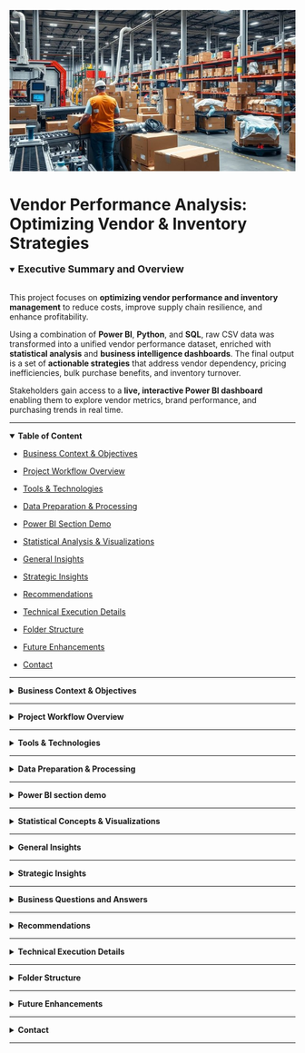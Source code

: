 <p align="center">
  <img src="visuals/logo.jpeg" alt="Vendor Performance Analysis" width="800"/>
</p>

# Vendor Performance Analysis: Optimizing Vendor & Inventory Strategies

<details open>
<summary><strong><span style="font-size: 1.25em;">Executive Summary and Overview</span></strong></summary>
<br>

This project focuses on **optimizing vendor performance and inventory management** to reduce costs, improve supply chain resilience, and enhance profitability.  

Using a combination of **Power BI**, **Python**, and **SQL**, raw CSV data was transformed into a unified vendor performance dataset, enriched with **statistical analysis** and **business intelligence dashboards**. The final output is a set of **actionable strategies** that address vendor dependency, pricing inefficiencies, bulk purchase benefits, and inventory turnover.  

Stakeholders gain access to a **live, interactive Power BI dashboard** enabling them to explore vendor metrics, brand performance, and purchasing trends in real time.

</details>

---

<details open>
<summary id="table-of-content"><strong>Table of Content</strong></summary>

- [Business Context & Objectives](#business-context--objectives)
- [Project Workflow Overview](#project-workflow-overview)
- [Tools & Technologies](#tools--technologies)
- [Data Preparation & Processing](#data-preparation--processing)
- [Power BI Section Demo](#power-bi-section-demo)
- [Statistical Analysis & Visualizations](#statistical-analysis--visualizations)
- [General Insights](#general-insights)
- [Strategic Insights](#strategic-insights)
- [Recommendations](#recommendations)
- [Technical Execution Details](#technical-execution-details)
- [Folder Structure](#folder-structure)
- [Future Enhancements](#future-enhancements)
- [Contact](#contact)

  </details>

---

<details>
<summary id="business-context--objectives"><strong>Business Context & Objectives</strong></summary>
<br>

Vendor and inventory performance directly influence **profitability**, **cash flow**, and **supply chain stability**. The **core business challenge** is to determine how to **optimize vendor relationships** and **streamline inventory management** in order to reduce costs and enhance operational efficiency.

**Key Objectives:**  
- Identify top- and low-performing vendors.  
- Detect pricing inefficiencies and vendor dependency risks.  
- Improve inventory turnover and reduce slow-moving stock.  
- Validate findings using statistical hypothesis testing.

</details>

---

<details>
<summary id="project-workflow-overview"><strong>Project Workflow Overview</strong></summary>
<br>

### Data Flow Summary:
CSV Files → SQLite Database → Aggregated Vendor Table → SQLite Database → Analysis & Dashboard on Jupyter Notebook → Insights & Recommendations → Final Report

---

### Project Phases:

- **Phase 1 – Exploratory_Data_Analysis.ipynb**  
  - Data ingestion from CSV files  
  - Database setup (SQLite)  
  - Creation of aggregated vendor table  
  - Logging for process tracking  

- **Phase 2 – Vendor_Performance_Analysis.ipynb**  
  - Statistical analysis of aggregated data  
  - Answering business questions  
  - Creating visualizations  
  - Generating actionable insights  

---

### Visual Overview:

![Workflow Diagram](assets/project_flowchart.png)

</details>

---

<details>
<summary id="tools--technologies"><strong>Tools & Technologies</strong></summary>
<br>

| **Category**             | **Tools / Languages**                                                      |
|--------------------------|---------------------------------------------------------------------------|
| **Business Intelligence** | Power BI, DAX, M Language                                                 |
| **Python Libraries**      | pandas, numpy, matplotlib, seaborn, sqlite3, SQLAlchemy                   |
| **Database**              | SQLite                                                                    |
| **SQL Features Used**     | JOIN, WHERE, GROUP BY, ORDER BY, Subqueries, CTEs, Table creation        |
| **Statistics**            | Descriptive stats, IQR, Percentiles, Quantile discretization, Cumulative sum, Confidence intervals, Hypothesis testing (T-test, significance testing) |
| **IDE / Environment**     | Jupyter Notebook                                                          |

</details>

---

<details>
<summary id="data-preparation--processing"><strong>Data Preparation & Processing</strong></summary>
<br>

### Manager Summary:  
Data from multiple CSV files was cleaned, standardized, and merged into a unified aggregated vendor performance dataset, which powers a **real-time Power BI dashboard** for vendor and inventory insights.

---

### Implementation Details:

- **Scripts & Logging:**

  - `ingestion_db.py`  
    - Loads raw CSV files into SQLite database  
    - Handles large file ingestion efficiently  
    - Maintains ingestion logs at `log/logging.log`

  - `get_vendor_summary.py`  
    - Performs SQL aggregations to generate summary data  
    - Cleans and calculates key performance indicators (KPIs)  
    - Uploads summary table back to the database  
    - Maintains detailed logs at `log/get_vendor_summary.log`

---

### Technology Usage:

- **SQL:**  
  - Complex queries using JOINs, GROUP BY, CTEs, subqueries, and filtering to aggregate data efficiently.

- **Python (pandas):**  
  - Data transformation tasks such as column creation, type conversions, custom function applications, and missing-value handling.

- **Power BI:**  
  - Loaded aggregated vendor sales summary table  
  - Built calculated tables including `BrandPerformance`, `LowTurnoverVendors`, and `PurchaseContribution`  
  - Added calculated DAX columns for business metrics  
  - Designed interactive filters and slicers to enable dynamic dashboard exploration

</details>


---

<details>
<summary id="power-bi-section-demo"><strong>Power BI section demo</strong></summary>
<br>
  
**DAX and table snapshot:**
  ![Dashboard Screenshot](assets/dax.png) 
<br>

**Dashboard snapshot Views:**
  ![Dashboard Screenshot](assets/dashboard_screenshot.png)
  
<p><a href="https://youtu.be/6Yqrk_L77L8" target="_blank" rel="noopener noreferrer">
<strong>▶️ Check Dashbaord live demo on YouTube, click down below</strong>
</a></p>

<a href="https://youtu.be/6Yqrk_L77L8" target="_blank" rel="noopener noreferrer">
  <img src="https://img.youtube.com/vi/6Yqrk_L77L8/hqdefault.jpg"
       alt="Vendor Performance Analysis — Live demo"
       style="width:100%; max-width:400px; border-radius:6px;">
</a>
  
</details>

---

<details>
<summary id="statistical-analysis--visualizations"><strong>Statistical Concepts & Visualizations</strong></summary>
<br>
  
**Statistical concepts Applied:**
- Descriptive stats (max, min, mean, std, quartiles)
- Outlier detection (IQR)
- Correlation analysis
- Hypothesis testing (t-test, confidence intervals)
- Quantile-based discretization

**Visualizations:**
- Histograms
- Boxplots
- Pie & donut charts
- Horizontal bar charts
- Scatterplots
- Heatmaps (correlation)
- KDE plots

</details>

---

<details>
<summary id="general-insights"><strong>General Insights</strong></summary>

**_(Click each insight to see the supporting chart)_**

<details>
<summary>• Some products incur significant losses, with gross profit minimum reaching -52,000+, indicating pricing or cost issues.</summary>
<img src="visuals/P9.png" alt="Gross Profit Losses Overview" width="600" />
</details>

<details>
<summary>• Strong correlation (0.999) between purchase quantity and sales quantity confirms effective inventory turnover.</summary>
<img src="visuals/P6.png" alt="Purchase vs Sales Quantity Correlation" width="600" />
</details>

<details>
<summary>• Freight costs vary hugely, from less than 1 to over 250,000, highlighting potential logistics inefficiencies or bulk shipments.</summary>
<img src="visuals/P7.png" alt="Freight Cost Variation" width="600" />
</details>

<details>
<summary>• Stock turnover ranges widely; some products sell fast, others remain in stock indefinitely, impacting working capital.</summary>
<img src="visuals/P8.png" alt="Stock Turnover Range" width="600" />
</details>

<details>
<summary>• Price variations have little impact on sales revenue or gross profit, indicating other factors drive profitability.</summary>
<img src="visuals/P5.png" alt="Purchase Price Correlations" width="600" />
</details>

<details>
<summary>• Higher sales prices tend to correlate with lower profit margins, possibly due to competitive pricing pressures.</summary>
<img src="visuals/P12.png" alt="Profit Margin vs Sales Price" width="600" />
</details>

</details>

---

<details>
<summary id="strategic-insights"><strong>Strategic Insights</strong></summary>

**_(Click each insight to see the evidence)_**

<details>
<summary>• High-Margin, Low-Sales Brands: 198 brands show high profitability but low sales volume.</summary>
<img src="visuals/P19.png" alt="High-Margin Low-Sales Brands Chart" width="600" />
</details>

<details>
<summary>• Vendor Dependency: Top 10 vendors = 65.7% of purchases.</summary>
<img src="visuals/P15.png" alt="Vendor Dependency Chart" width="600" />
</details>

<details>
<summary>• Bulk Purchase Benefits: 72% lower unit cost for large orders.</summary>
<img src="visuals/P16.png" alt="Bulk Purchase Benefits Chart" width="600" />
</details>

<details>
<summary>• Slow-Moving Inventory: $2.71M tied up in low-turnover stock.</summary>
<img src="visuals/P18.png" alt="Slow-Moving Inventory Chart" width="600" />
</details>

<details>
<summary>• Profit Margin Models: Low-performing vendors have higher margins but lower sales.</summary>
<img src="visuals/P20.png" alt="Profit Margin Models Chart" width="600" />
</details>

<details>
<summary>• Statistical Validation: Significant profit margin difference between top & low vendors.</summary>
<img src="visuals/P12.png" alt="Statistical Validation Chart" width="600" />
</details>

</details>

---

<details>
<summary id="business-questions-answers"><strong>Business Questions and Answers</strong></summary>
<br>

<details>
<summary><strong>1. Which brands need promotional or pricing adjustments?</strong></summary>
<br>
Brands with low sales but high profit margins, such as <em>Santa Rita Organic Sauvignon Blanc</em>, <em>Crown Royal Apple</em>, and <em>Dad's Hat Rye Whiskey</em>, deliver strong profitability but lack volume. Targeted promotions, increased visibility, or strategic price changes could boost sales while sustaining margins.
</details>

<details>
<summary><strong>2. Which vendors and brands demonstrate the highest sales performance?</strong></summary>
<br>
<em>DIAGEO North America Inc.</em> leads with $67.99M in sales, followed by <em>Martignetti Companies</em> at $39.33M. Top brands include <em>Jack Daniels No. 7 Black</em>, <em>Tito's Handmade Vodka</em>, and <em>Grey Goose Vodka</em>, each exceeding $7M in revenue, reflecting broad appeal and strong market demand.
</details>

<details>
<summary><strong>3. Which vendors contribute the most to total purchase dollars?</strong></summary>
<br>
Major procurement spending is concentrated with <em>DIAGEO North America Inc.</em> ($50.10M), <em>Martignetti Companies</em> ($25.50M), and <em>Pernod Ricard USA</em> ($23.85M). This concentration shows strong supplier partnerships but also creates reliance on a small group of high-value vendors.
</details>

<details>
<summary><strong>4. How much of total procurement is dependent on the top vendors?</strong></summary>
<br>
The top 10 vendors account for 65.7% of procurement dollars. This reflects efficiency in managing vendor relationships but also a dependency risk, where disruption from a key vendor could impact supply stability and costs.
</details>

<details>
<summary><strong>5. Does purchasing in bulk reduce the unit cost, and what is the optimal purchase volume for cost savings?</strong></summary>
<br>
Yes. Large orders achieve unit costs as low as $10.78—about 72% cheaper than small orders. The greatest cost savings are realized at high purchase volumes, provided inventory turnover remains healthy to avoid overstock and storage costs.
</details>

<details>
<summary><strong>6. Which vendor has low inventory turnover, indicating excess stock and slow-moving products?</strong></summary>
<br>
Vendors like <em>Hekman Furniture</em> exhibit low turnover rates, signaling excess stock and slow-moving products. This ties up capital, increases holding costs, and requires better alignment of purchasing with demand forecasts.
</details>

<details>
<summary><strong>7. How much capital is locked in unsold inventory per vendor, and which vendor contributes the most?</strong></summary>
<br>
Over $1.2M is locked in unsold inventory across vendors. <em>Broyhill</em> holds the largest share, suggesting over-purchasing or slower-than-expected sales, which reduces liquidity and limits reinvestment opportunities.
</details>

<details>
<summary><strong>8. Which vendors achieve the highest gross profit dollars?</strong></summary>
<br>
<em>Ashley Furniture</em> leads in gross profit generation, supported by high sales volumes and efficient cost management. This demonstrates strong market demand and a well-optimized supply chain.
</details>

<details>
<summary><strong>9. Is there a significant difference in profit margins between top-performing and low-performing vendors?</strong></summary>
<br>
Yes. Low-performing vendors average ~41% profit margins versus ~31% for top performers. This indicates that top performers compete on volume with competitive pricing, while low performers focus on niche or premium pricing strategies.
</details>

</details>

---

<details>
<summary id="recommendations"><strong>Recommendations</strong></summary>
<br>

1. **Re-evaluate Pricing for Low-Sales, High-Margin Brands**  
   Review pricing for brands with high margins but low sales to balance profitability and competitiveness. Strategic price adjustments can help capture additional demand without significantly eroding margins.

2. **Optimize Slow-Moving Inventory**  
   Refine purchase quantities, introduce clearance promotions, and assess storage costs to reduce holding expenses and free up capital for faster-moving, more profitable products.

3. **Enhance Marketing & Distribution for Low-Performing Vendors**  
   Support underperforming vendors with targeted marketing, expanded distribution channels, and focused sales initiatives to increase sales volumes while preserving profitability.

4. **Leverage Bulk Purchasing Advantages**  
   Use bulk purchasing strategically to secure competitive pricing and improve inventory turnover. Align orders with demand patterns to cut procurement costs without overstocking.

5. **Diversify Vendor Base**  
   Reduce reliance on the top 10 suppliers to strengthen supply chain resilience. Expanding the vendor network ensures continuity, mitigates disruption risks, and improves negotiation leverage.

</details>


---

<details>
<summary id="technical-execution-details"><strong>Technical Execution Details</strong></summary>
<br>

- **SQL:** JOINs, aggregations, subqueries, CTE-based summaries.
- **Python:** Data cleaning, metric calculations, outlier detection, binning.
- **Logging:** Centralized logs for ingestion & summary creation.

</details>

---

<details>
<summary id="folder-structure"><strong>Folder Structure</strong></summary>
<br>

bash
vendor-performance-analysis/
│
├── assets/
|    └── Project_Flowchart.png                         # Images & banners for README
|
├── data/
|    └── processed/                                    # Agreegated table after initial analysis
|    |    └── vendor_sales_summary_sample.csv
|    |
|    └── raw/                                          # Raw & cleaned datasets with limited records
|         └── begin_inventory_sample.csv
|         └── end_inventory_sample.csv
|         └── purchase_prices_sample.csv
|         └── purchases_sample.csv
|         └── sales_sample.csv
|         └── vendor_invoice_sample.csv           
|
├── deliverables/
|    └── final_report.pdf
|    └── vendor_performance_analysis_dashboard.pbix
|
├── log/
|     └── ingestion_db.py         # Logging files
|     └── get_vendor_summary.log
|
├── notebooks/
|    └── Exploratory_Data_Anaysis.ipynb
|    └── Vendor_Performance_Analysis.ipynb              # Jupyter notebooks
| 
├── scripts/
|    └── get_vendor_summary.py                                # Jupyter notebooks
|    └── ingestion_db.py
|                               
├── visuals/
|    └── P1.png
|    └── P2.png
|    └── P3.png
|    └── P4.png
|    └── P5.png
|    └── P6.png
|    └── P7.png
|    └── P8.png
|    └── P9.png
|    └── P10.png
|    └── P11.png
|    └── P12.png                           
|    └── P13.png
|    └── P14.png
|    └── P15.png
|    └── P16.png
|    └── P18.png
|    └── P19.png
|    └── logo.jpeg
|    └── power_bi_dashboard_live_demo.mp4 
|               
├── README.md
|
└── requirements.txt                                 # Important libraries from python that were used


</details>

---

<details> <summary id="future-enhancements"><strong>Future Enhancements</strong></summary>
<br>
  
- Real-time vendor tracking

- Automated KPI alerts

- Predictive vendor risk modeling

- Multi-year trend analysis

</details>

---

<details> <summary id="contact"><strong>Contact</strong></summary>
<br>
  
Author: Rajdeep Ray
📧 Email: rajdeepray.c48.it@gmail.com
💼 LinkedIn: https://www.linkedin.com/in/rajdeep-ray-3616501b6/
🐙 GitHub: https://github.com/deadlineZeus/vendor-inventory-performance-analysis-sqlite-python-powerbi

</details> 

---
